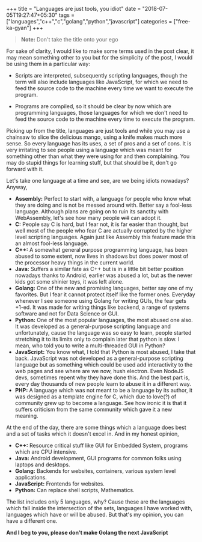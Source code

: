 +++
title = "Languages are just tools, you idiot"
date = "2018-07-05T19:27:47+05:30"
tags = ["languages","c++","c","golang","python","javascript"]
categories = ["free-ka-gyan"]
+++
>**Note:** Don't take the title onto your ego

For sake of clarity, I would like to make some terms used in the post clear, it may mean something other to you but for the simplicity of the post, I would be using them in a particular way:

- Scripts are interpreted, subsequently scripting languages, though the term will also include languages like JavaScript, for which we need to feed the source code to the machine every time we want to execute the program. 

- Programs are compiled, so it should be clear by now which are programming languages, those languages for which we don't need to feed the source code to the machine every time to execute the program.


Picking up from the title, languages are just tools and while you may use a chainsaw to slice the delicious mango, using a knife makes much more sense. So every language has its uses, a set of pros and a set of cons. It is very irritating to see people using a language which was meant for something other than what they were using for and then complaining. You may do stupid things for learning stuff, but that should be it, don't go forward with it.

Let's take one language at a time and see, are we being idiots nowadays? Anyway,

 - **Assembly:**  Perfect to start with, a language for people who know what they are doing and is not be messed around with. Better say a fool-less language. Although plans are going on to ruin its sanctity with WebAssembly, let's see how many people ~~will~~ can adopt it.
 - **C:** People say C is hard, but I fear not, it is far easier than thought, but well most of the people who fear C are actually corrupted by the higher level scripting languages. Again just like Assembly this feature made this an almost fool-less language.
 - **C++:** A somewhat general purpose programming language, has been abused to some extent, now lives in shadows but does power most of the processor heavy things in the current world.
 - **Java:** Suffers a similar fate as C++ but is in a little bit better position nowadays thanks to Android, earlier was abused a lot, but as the newer kids got some shinier toys, it was left alone.
 -  **Golang:** One of the new and promising languages, better say one of my favorites. But I fear it cannot protect itself like the former ones. Everyday whenever I see someone using Golang for writing GUIs, the fear gets +1-ed. It was made for writing things like backend, a range of systems software and not for Data Science or GUI.
 -  **Python:** One of the most popular languages, the most abused one also. It was developed as a general-purpose scripting language and unfortunately, cause the language was so easy to learn, people started stretching it to its limits only to complain later that python is slow. I mean, who told you to write a multi-threaded GUI in Python? 
 -  **JavaScript:** You know what, I told that Python is most abused, I take that back. JavaScript was not developed as a general-purpose scripting language but as something which could be used add interactivity to the web pages and see where are we now, hush electron. Even NodeJS devs, sometimes repent why they have done this. And the best part is, every day thousands of new people learn to abuse it in a different way.
 -  **PHP:** A language which was not meant to be a language by its author, it was designed as a template engine for C, which due to love(?) of community grew up to become a language. See how ironic it is that it suffers criticism from the same community which gave it a new meaning.
 
 At the end of the day, there are some things which a language does best and a set of tasks which it doesn't excel in. And in my honest opinion,
 
 - **C++:** Resource critical stuff like GUI for Embedded System, programs which are CPU intensive.
 - **Java:** Android development, GUI programs for common folks using laptops and desktops.
 -  **Golang:** Backends for websites, containers, various system level applications.
 -  **JavaScript:** Frontends for websites.
 -  **Python:** Can replace shell scripts, Mathematics.
 
The list includes only 5 languages, why? Cause these are the languages which fall inside the intersection of the sets, languages I have worked with, languages which have or will be abused. But that's my opinion, you can have a different one.

**And I beg to you, please don't make Golang the next JavaScript** 

